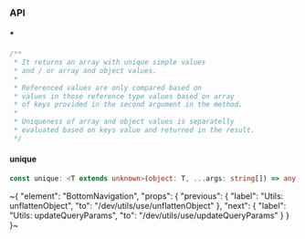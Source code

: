 

### API

#### *

```ts
/**
 * It returns an array with unique simple values
 * and / or array and object values.
 *
 * Referenced values are only compared based on
 * values in those reference type values based on array
 * of keys provided in the second argument in the method.
 *
 * Uniqueness of array and object values is separatelly
 * evaluated based on keys value and returned in the result.
 */
```

#### unique

```ts
const unique: <T extends unknown>(object: T, ...args: string[]) => any[];
```


~{
  "element": "BottomNavigation",
  "props": {
    "previous": {
      "label": "Utils: unflattenObject",
      "to": "/dev/utils/use/unflattenObject"
    },
    "next": {
      "label": "Utils: updateQueryParams",
      "to": "/dev/utils/use/updateQueryParams"
    }
  }
}~